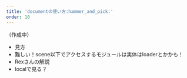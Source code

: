 ```yaml
---
title: 'documentの使い方:hammer_and_pick:'
order: 10
---
```


（作成中）

- 見方
- 難しい！scene以下でアクセスするモジュールは実体はloaderとかかも！
- Rexさんの解説
- localで見る？
